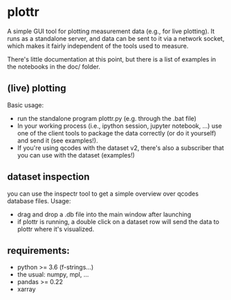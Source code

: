 # plottr

A simple GUI tool for plotting measurement data (e.g., for live plotting). It runs as a standalone server, and data can be sent to it via a network socket, which makes it fairly independent of the tools used to measure. 

There's little documentation at this point, but there is a list of examples in the notebooks in the doc/ folder.

## (live) plotting

Basic usage: 
* run the standalone program plottr.py (e.g. through the .bat file)
* In your working process (i.e., ipython session, jupyter notebook, ...) use one of the client tools to package the data correctly (or do it yourself) and send it (see examples!). 
* If you're using qcodes with the dataset v2, there's also a subscriber that you can use with the dataset (examples!)

## dataset inspection

you can use the inspectr tool to get a simple overview over qcodes database files. Usage:
* drag and drop a .db file into the main window after launching
* if plottr is running, a double click on a dataset row will send the data to plottr where it's visualized.


## requirements:
* python >= 3.6 (f-strings...)
* the usual: numpy, mpl, ...
* pandas >= 0.22
* xarray

